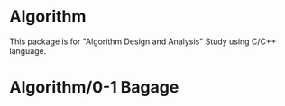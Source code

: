 # Algorithm
This package is for "Algorithm Design and Analysis" Study using C/C++ language.
# Algorithm/0-1 Bagage
